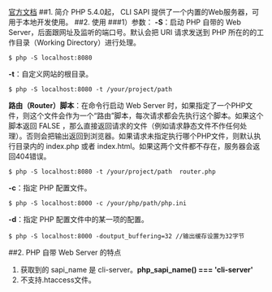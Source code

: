 [官方文档](http://php.net/manual/zh/features.commandline.webserver.php)
##1. 简介
PHP 5.4.0起， CLI SAPI 提供了一个内置的Web服务器，可用于本地开发使用。
##2. 使用
###1）参数：
**-S**：启动 PHP 自带的 Web Server，后面跟网址及监听的端口号。默认会把 URI 请求发送到 PHP 所在的的工作目录（Working Directory）进行处理。
```
$ php -S localhost:8080
```
**-t**：自定义网站的根目录。
```
$ php -S localhost:8080 -t /your/project/path
```
**路由（Router）脚本**：在命令行启动 Web Server 时，如果指定了一个PHP文件，则这个文件会作为一个“路由”脚本，每次请求都会先执行这个脚本。如果这个脚本返回 FALSE ，那么直接返回请求的文件（例如请求静态文件不作任何处理）。否则会把输出返回到浏览器。如果请求未指定执行哪个PHP文件，则默认执行目录内的 index.php 或者 index.html。如果这两个文件都不存在，服务器会返回404错误。
```
$ php -S localhost:8080 -t /your/project/path  router.php
```
**-c**：指定 PHP 配置文件。
```
$ php -S localhost:8000 -c /your/php/path/php.ini
```
**-d**：指定 PHP 配置文件中的某一项的配置。
```
$ php -S localhost:8000 -doutput_buffering=32 //输出缓存设置为32字节
```
##2. PHP 自带 Web Server 的特点
1. 获取到的 sapi_name 是 cli-server。**php_sapi_name() === 'cli-server'**
2. 不支持.htaccess文件。
